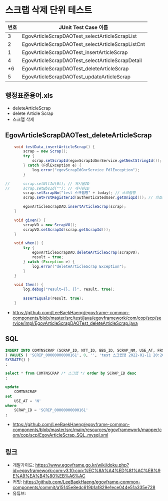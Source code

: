 # 스크랩 삭제 단위 테스트

|번호|JUnit Test Case 이름|
|-|-|
|3|EgovArticleScrapDAOTest_selectArticleScrapList|
|2|EgovArticleScrapDAOTest_selectArticleScrapListCnt|
|1|EgovArticleScrapDAOTest_insertArticleScrap|
|4|EgovArticleScrapDAOTest_selectArticleScrapDetail|
|*6|EgovArticleScrapDAOTest_deleteArticleScrap|
|5|EgovArticleScrapDAOTest_updateArticleScrap|

## 행정표준용어.xls

- deleteArticleScrap
- delete Article Scrap
- 스크랩 삭제

## EgovArticleScrapDAOTest_deleteArticleScrap

```java
	void testData_insertArticleScrap() {
		scrap = new Scrap();
		try {
			scrap.setScrapId(egovScrapIdGnrService.getNextStringId());
		} catch (FdlException e) {
			log.error("egovScrapIdGnrService FdlException");
		}

//		scrap.setNttId(0l); // 게시물ID
//		scrap.setBbsId(""); // 게시판ID
		scrap.setScrapNm("test 스크랩명" + today); // 스크랩명
		scrap.setFrstRegisterId(authenticatedUser.getUniqId()); // 최초등록자ID

		egovArticleScrapDAO.insertArticleScrap(scrap);
	}

	void given() {
		scrapVO = new ScrapVO();
		scrapVO.setScrapId(scrap.getScrapId());
	}

	void when() {
		try {
			egovArticleScrapDAO.deleteArticleScrap(scrapVO);
			result = true;
		} catch (Exception e) {
			log.error("deleteArticleScrap Exception");
		}
	}

	void then() {
		log.debug("result={}, {}", result, true);

		assertEquals(result, true);
	}
```

- https://github.com/LeeBaekHaeng/egovframe-common-components/blob/master/src/test/java/egovframework/com/cop/scp/service/impl/EgovArticleScrapDAOTest_deleteArticleScrap.java

## SQL

```sql
INSERT INTO COMTNSCRAP (SCRAP_ID, NTT_ID, BBS_ID, SCRAP_NM, USE_AT, FRST_REGISTER_ID, FRST_REGIST_PNTTM 
) VALUES ( 'SCRIP_00000000000161', 0, '', 'test 스크랩명 2022-01-11 20:20:42', 'Y', 'USRCNFRM_00000000000', 
SYSDATE() )
;

select * from COMTNSCRAP /* 스크랩 */ order by SCRAP_ID desc
;

update
    COMTNSCRAP
set
    USE_AT = 'N'
where
    SCRAP_ID = 'SCRIP_00000000000161' 
;
```

- https://github.com/LeeBaekHaeng/egovframe-common-components/blob/master/src/main/resources/egovframework/mapper/com/cop/scp/EgovArticleScrap_SQL_mysql.xml

## 링크

- 개발가이드: https://www.egovframe.go.kr/wiki/doku.php?id=egovframework:com:v3.10:cop:%EC%8A%A4%ED%81%AC%EB%9E%A9%EA%B4%80%EB%A6%AC
- 커밋: https://github.com/LeeBaekHaeng/egovframe-common-components/commit/a15145e8edc619b1a1829e1ece044e51a335e728
- 유튜브: 
